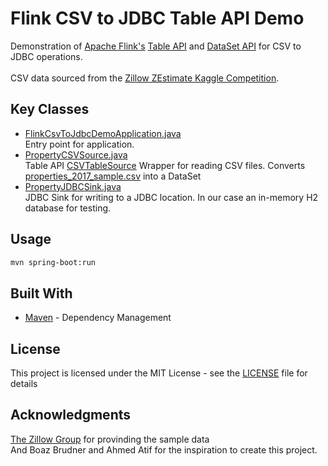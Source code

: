 # Flink CSV to JDBC Table API Demo
Demonstration of [Apache Flink's](https://ci.apache.org/projects/flink/flink-docs-release-1.8/) [Table API](https://ci.apache.org/projects/flink/flink-docs-release-1.8/dev/table/) and [DataSet API](https://ci.apache.org/projects/flink/flink-docs-release-1.8/dev/batch/) for CSV to JDBC operations.<br>
<br>
CSV data sourced from the [Zillow ZEstimate Kaggle Competition](https://www.kaggle.com/c/zillow-prize-1/data).<br>

## Key Classes
* [FlinkCsvToJdbcDemoApplication.java](/src/main/java/com/demo/FlinkCsvToJdbcDemoApplication.java)<br>
Entry point for application.<br>
* [PropertyCSVSource.java](/src/main/java/com/demo/source/PropertyCSVSource.java)<br>
Table API [CSVTableSource](https://ci.apache.org/projects/flink/flink-docs-release-1.3/api/java/org/apache/flink/table/sources/CsvTableSource.html) Wrapper for reading CSV files. Converts [properties_2017_sample.csv](/src/main/resources/properties_2017_sample.csv) into a DataSet<br>
* [PropertyJDBCSink.java](/src/main/java/com/demo/sink/PropertyJDBCSink.java)<br>
JDBC Sink for writing to a JDBC location. In our case an in-memory H2 database for testing.<br>

## Usage
```bash
mvn spring-boot:run
```

## Built With
* [Maven](https://maven.apache.org/) - Dependency Management

## License
This project is licensed under the MIT License - see the [LICENSE](LICENSE) file for details

## Acknowledgments
[The Zillow Group](https://www.zillowgroup.com/) for provinding the sample data<br>
And Boaz Brudner and Ahmed Atif for the inspiration to create this project.
